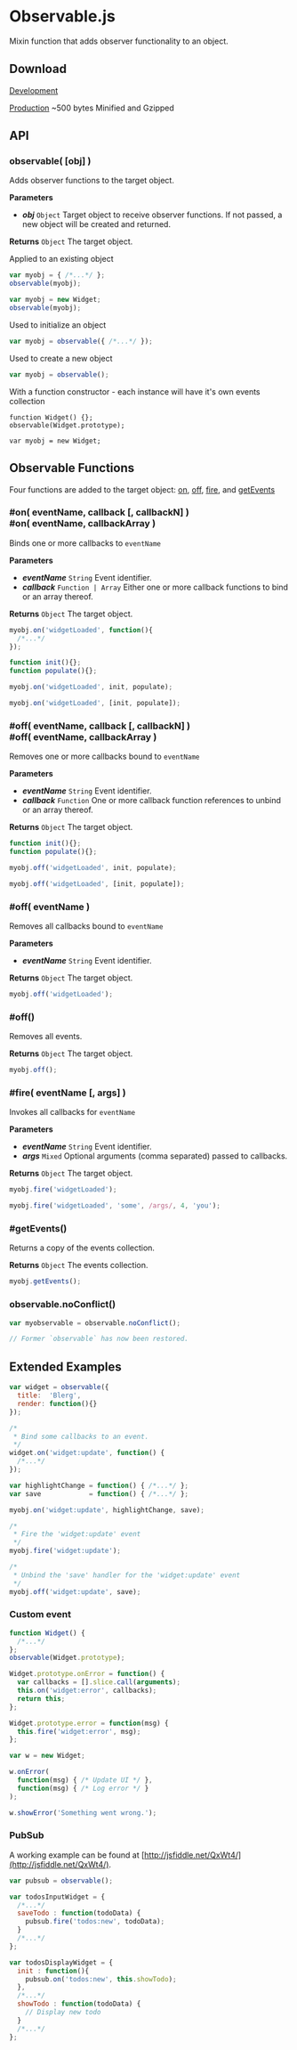Observable.js
=============

Mixin function that adds observer functionality to an object.

Download
--------
[Development](https://raw.github.com/corymartin/observable/master/build/observable.js)

[Production](https://raw.github.com/corymartin/observable/master/build/observable.min.js)
~500 bytes Minified and Gzipped


API
---

### observable( [obj] )

Adds observer functions to the target object.

__Parameters__

- __*obj*__ `Object` Target object to receive observer functions.
  If not passed, a new object will be created and returned.

__Returns__
`Object` The target object.

Applied to an existing object

```js
var myobj = { /*...*/ };
observable(myobj);
```
```js
var myobj = new Widget;
observable(myobj);
```

Used to initialize an object

```js
var myobj = observable({ /*...*/ });
```

Used to create a new object

```js
var myobj = observable();
```

With a function constructor - each instance will have it's own events collection

```
function Widget() {};
observable(Widget.prototype);

var myobj = new Widget;
```


Observable Functions
--------------------

Four functions are added to the target object:
[on](#on), [off](#off), [fire](#fire), and [getEvents](#getEvents)


<a name="on"></a>
### #on( eventName, callback [, callbackN] ) <br /> #on( eventName, callbackArray )

Binds one or more callbacks to `eventName`

__Parameters__

- __*eventName*__ `String` Event identifier.
- __*callback*__ `Function | Array` Either one or more callback functions to
  bind or an array thereof.

__Returns__
`Object` The target object.

```js
myobj.on('widgetLoaded', function(){
  /*...*/
});
```
```js
function init(){};
function populate(){};
```
```js
myobj.on('widgetLoaded', init, populate);
```
```js
myobj.on('widgetLoaded', [init, populate]);
```


<a name="off"></a>
### #off( eventName, callback [, callbackN] ) <br /> #off( eventName, callbackArray )

Removes one or more callbacks bound to `eventName`

__Parameters__

- __*eventName*__ `String` Event identifier.
- __*callback*__ `Function` One or more callback function references to unbind
  or an array thereof.

__Returns__
`Object` The target object.

```js
function init(){};
function populate(){};
```
```js
myobj.off('widgetLoaded', init, populate);
```
```js
myobj.off('widgetLoaded', [init, populate]);
```


### #off( eventName )

Removes all callbacks bound to `eventName`

__Parameters__

- __*eventName*__ `String` Event identifier.

__Returns__
`Object` The target object.

```js
myobj.off('widgetLoaded');
```


### #off()

Removes all events.

__Returns__
`Object` The target object.

```js
myobj.off();
```


<a name="fire"></a>
### #fire( eventName [, args] )

Invokes all callbacks for `eventName`

__Parameters__

- __*eventName*__ `String` Event identifier.
- __*args*__ `Mixed` Optional arguments (comma separated) passed to callbacks.

__Returns__
`Object` The target object.

```js
myobj.fire('widgetLoaded');
```
```js
myobj.fire('widgetLoaded', 'some', /args/, 4, 'you');
```


<a name="getEvents"></a>
### #getEvents()

Returns a copy of the events collection.

__Returns__
`Object` The events collection.

```js
myobj.getEvents();
```


<a name="noConflict"></a>
### observable.noConflict()

```js
var myobservable = observable.noConflict();

// Former `observable` has now been restored.
```


Extended Examples
-----------------

```js
var widget = observable({
  title:  'Blerg',
  render: function(){}
});

/*
 * Bind some callbacks to an event.
 */
widget.on('widget:update', function() {
  /*...*/
});

var highlightChange = function() { /*...*/ };
var save            = function() { /*...*/ };

myobj.on('widget:update', highlightChange, save);

/*
 * Fire the 'widget:update' event
 */
myobj.fire('widget:update');

/*
 * Unbind the 'save' handler for the 'widget:update' event
 */
myobj.off('widget:update', save);
```

### Custom event

```js
function Widget() {
  /*...*/
};
observable(Widget.prototype);

Widget.prototype.onError = function() {
  var callbacks = [].slice.call(arguments);
  this.on('widget:error', callbacks);
  return this;
};

Widget.prototype.error = function(msg) {
  this.fire('widget:error', msg);
};

var w = new Widget;

w.onError(
  function(msg) { /* Update UI */ },
  function(msg) { /* Log error */ }
);

w.showError('Something went wrong.');
```

### PubSub

A working example can be found at [http://jsfiddle.net/QxWt4/](http://jsfiddle.net/QxWt4/).

```js
var pubsub = observable();

var todosInputWidget = {
  /*...*/
  saveTodo : function(todoData) {
    pubsub.fire('todos:new', todoData);
  }
  /*...*/
};

var todosDisplayWidget = {
  init : function(){
    pubsub.on('todos:new', this.showTodo);
  },
  /*...*/
  showTodo : function(todoData) {
    // Display new todo
  }
  /*...*/
};
```
